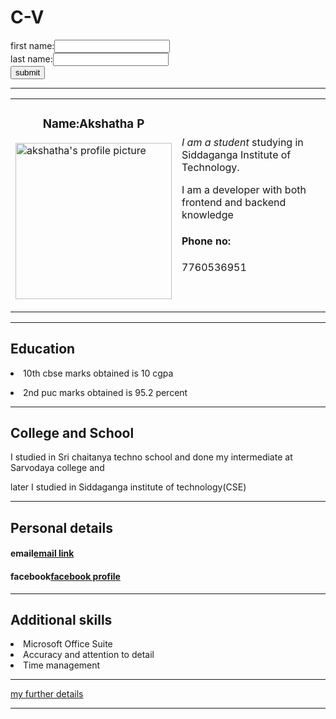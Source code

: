 # C-V
<html>
<head>
<title>hello</title>
</head>
<body>
<form action="default.html" method="get">
first name:<input type="text"name="fname"><br>
last name:<input type="text"name="lname"><br>
<input type="submit"value="submit">
<hr>

<table cellspacing="30">
<tr>
<td>

<h3 align="center">Name:Akshatha P</h3>
<img src="C:\Users\USER\Documents\1559534360566.jpg"alt="akshatha's profile picture" height="250" weight="250">
<p></p>
</td>
<td>

<p><em>I am a student </em>studying in Siddaganga Institute of Technology.</p>
<p>I am a developer with both frontend and backend knowledge</p>

<h4>Phone no:</h4><p>7760536951</p>
</td>

</tr>
</table>
<hr>
<h2>Education</h2>
<p><li>10th cbse marks obtained is 10 cgpa</li></p>
<p><li>2nd puc marks obtained is 95.2 percent</li></p>
<hr>
<h2>College and School</h2>
<p>I studied in Sri chaitanya techno school and done my intermediate at Sarvodaya college and</p>
<p> later I studied in Siddaganga institute of technology(CSE)</p>
<hr>

<h2>Personal details</h2>

<h4>email<a href="mailto:akshatha.prakash9@gmail.com">email link</a></h4>
<h4>facebook<a href="www.facebook.com\Akshatha Prakash">facebook profile</a></h4>
<hr>
<h2>Additional skills</h2>

<li>Microsoft Office Suite</li>
<li>Accuracy and attention to detail</li>
<li>Time management</li>
<hr>
<a href="my further details">my further details</a>
<hr>
</body>
</html>
